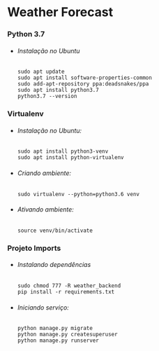 # Weather Forecast
 
 ### Python 3.7
    
 - ###### Instalação no Ubuntu
       sudo apt update
       sudo apt install software-properties-common
       sudo add-apt-repository ppa:deadsnakes/ppa
       sudo apt install python3.7
       python3.7 --version

 ### Virtualenv

 - ###### Instalação no Ubuntu:
       sudo apt install python3-venv	
       sudo apt install python-virtualenv
 - ###### Criando ambiente:
       sudo virtualenv --python=python3.6 venv
 - ###### Ativando ambiente:
       source venv/bin/activate


 ### Projeto Imports

 - ###### Instalando dependências
       sudo chmod 777 -R weather_backend
       pip install -r requirements.txt
 - ###### Iniciando serviço:
       python manage.py migrate
       python manage.py createsuperuser
       python manage.py runserver

